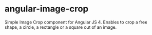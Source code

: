 # angular-image-crop
Simple Image Crop component for Angular JS 4. Enables to crop a free shape, a circle, a rectangle or a square out of an image.
